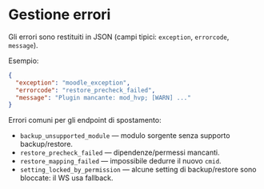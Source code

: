 
# Gestione errori

Gli errori sono restituiti in JSON (campi tipici: `exception`, `errorcode`, `message`).

Esempio:
```json
{
  "exception": "moodle_exception",
  "errorcode": "restore_precheck_failed",
  "message": "Plugin mancante: mod_hvp; [WARN] ..."
}
```

Errori comuni per gli endpoint di spostamento:
- `backup_unsupported_module` — modulo sorgente senza supporto backup/restore.
- `restore_precheck_failed` — dipendenze/permessi mancanti.
- `restore_mapping_failed` — impossibile dedurre il nuovo `cmid`.
- `setting_locked_by_permission` — alcune setting di backup/restore sono bloccate: il WS usa fallback.
